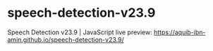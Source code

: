 # speech-detection-v23.9
Speech Detection v23.9 | JavaScript
live preview: https://aquib-ibn-amin.github.io/speech-detection-v23.9/
